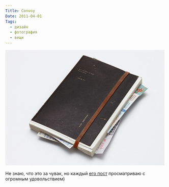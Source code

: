 ```yaml
---
Title: Convoy
Date: 2011-04-01
Tags:
  - дизайн
  - фотография
  - вещи
---
```


![convoy.jpg](images/convoy.jpg)

Не знаю, что это за чувак, но каждый [его пост](http://convoy.tumblr.com/) просматриваю с огромным удовольствием)
